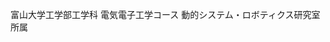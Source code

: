 富山大学工学部工学科
電気電子工学コース
動的システム・ロボティクス研究室所属

<!---
UT-Aaron/UT-Aaron is a ✨ special ✨ repository because its `README.md` (this file) appears on your GitHub profile.
You can click the Preview link to take a look at your changes.
--->
